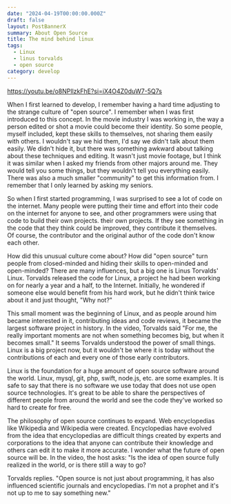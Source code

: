 ```yaml
---
date: "2024-04-19T00:00:00.000Z"
draft: false
layout: PostBannerX
summary: About Open Source
title: The mind behind linux
tags:
  - Linux
  - linus torvalds
  - open source
category: develop
---
```


https://youtu.be/o8NPllzkFhE?si=iX4O4Z0duW7-5Q7s

When I first learned to develop, I remember having a hard time adjusting to the strange culture of "open source". I remember when I was first introduced to this concept. In the movie industry I was working in, the way a person edited or shot a movie could become their identity.
So some people, myself included, kept these skills to themselves, not sharing them easily with others. I wouldn't say we hid them, I'd say we didn't talk about them easily.
We didn't hide it, but there was something awkward about talking about these techniques and editing. It wasn't just movie footage, but I think it was similar when I asked my friends from other majors around me. They would tell you some things, but they wouldn't tell you everything easily. There was also a much smaller "community" to get this information from. I remember that I only learned by asking my seniors.

So when I first started programming, I was surprised to see a lot of code on the internet. Many people were putting their time and effort into their code on the internet for anyone to see, and other programmers were using that code to build their own projects.
their own projects. If they see something in the code that they think could be improved, they contribute it themselves. Of course, the contributor and the original author of the code don't know each other.

How did this unusual culture come about? How did "open source" turn people from closed-minded and hiding their skills to open-minded and open-minded? There are many influences, but a big one is Linus Torvalds' Linux. Torvalds released the code for Linux, a project he had been working on for nearly a year and a half, to the Internet. Initially, he wondered if someone else would benefit from his hard work, but he didn't think twice about it and just thought, "Why not?"

This small moment was the beginning of Linux, and as people around him became interested in it, contributing ideas and code reviews, it became the largest software project in history. In the video, Torvalds said "For me, the really important moments are not when something becomes big, but when it becomes small." It seems Torvalds understood the power of small things. Linux is a big project now, but it wouldn't be where it is today without the contributions of each and every one of those early contributors.

Linux is the foundation for a huge amount of open source software around the world. Linux, mysql, git, php, swift, node.js, etc. are some examples. It is safe to say that there is no software we use today that does not use open source technologies. It's great to be able to share the perspectives of different people from around the world and see the code they've worked so hard to create for free.

The philosophy of open source continues to expand. Web encyclopedias like Wikipedia and Wikipedia were created. Encyclopedias have evolved from the idea that encyclopedias are difficult things created by experts and corporations to the idea that anyone can contribute their knowledge and others can edit it to make it more accurate. I wonder what the future of open source will be. In the video, the host asks: "Is the idea of open source fully realized in the world, or is there still a way to go?

Torvalds replies. "Open source is not just about programming, it has also influenced scientific journals and encyclopedias. I'm not a prophet and it's not up to me to say something new."
